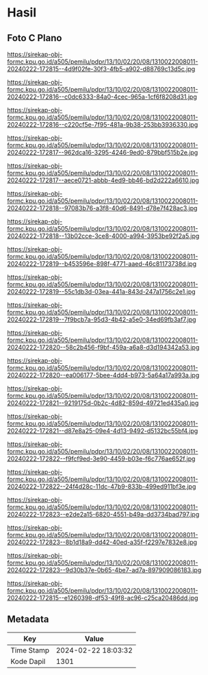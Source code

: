 # Hasil

## Foto C Plano

https://sirekap-obj-formc.kpu.go.id/a505/pemilu/pdpr/13/10/02/20/08/1310022008011-20240222-172815--4d9f02fe-30f3-4fb5-a902-d88769c13d5c.jpg

https://sirekap-obj-formc.kpu.go.id/a505/pemilu/pdpr/13/10/02/20/08/1310022008011-20240222-172816--c0dc6333-84a0-4cec-965a-1cf6f8208d31.jpg

https://sirekap-obj-formc.kpu.go.id/a505/pemilu/pdpr/13/10/02/20/08/1310022008011-20240222-172816--c220cf5e-7f95-481a-9b38-253bb3936330.jpg

https://sirekap-obj-formc.kpu.go.id/a505/pemilu/pdpr/13/10/02/20/08/1310022008011-20240222-172817--962dca16-3295-4246-9ed0-879bbf515b2e.jpg

https://sirekap-obj-formc.kpu.go.id/a505/pemilu/pdpr/13/10/02/20/08/1310022008011-20240222-172817--aece0721-abbb-4ed9-bb46-bd2d222a6610.jpg

https://sirekap-obj-formc.kpu.go.id/a505/pemilu/pdpr/13/10/02/20/08/1310022008011-20240222-172818--97083b76-a3f8-40d6-8491-d78e7f428ac3.jpg

https://sirekap-obj-formc.kpu.go.id/a505/pemilu/pdpr/13/10/02/20/08/1310022008011-20240222-172818--13b02cce-3ce8-4000-a994-3953be92f2a5.jpg

https://sirekap-obj-formc.kpu.go.id/a505/pemilu/pdpr/13/10/02/20/08/1310022008011-20240222-172819--b453596e-898f-4771-aaed-46c81173738d.jpg

https://sirekap-obj-formc.kpu.go.id/a505/pemilu/pdpr/13/10/02/20/08/1310022008011-20240222-172819--55c1db3d-03ea-441a-843d-247a1756c2e1.jpg

https://sirekap-obj-formc.kpu.go.id/a505/pemilu/pdpr/13/10/02/20/08/1310022008011-20240222-172819--7f9bcb7a-95d3-4b42-a5e0-34ed69fb3af7.jpg

https://sirekap-obj-formc.kpu.go.id/a505/pemilu/pdpr/13/10/02/20/08/1310022008011-20240222-172820--58c2b456-f9bf-459a-a6a8-d3d194342a53.jpg

https://sirekap-obj-formc.kpu.go.id/a505/pemilu/pdpr/13/10/02/20/08/1310022008011-20240222-172820--ea006177-5bee-4dd4-b973-5a64a17a993a.jpg

https://sirekap-obj-formc.kpu.go.id/a505/pemilu/pdpr/13/10/02/20/08/1310022008011-20240222-172821--9219175d-0b2c-4d82-859d-49721ed435a0.jpg

https://sirekap-obj-formc.kpu.go.id/a505/pemilu/pdpr/13/10/02/20/08/1310022008011-20240222-172821--d87e8a25-09e4-4d13-9492-d5132bc55bf4.jpg

https://sirekap-obj-formc.kpu.go.id/a505/pemilu/pdpr/13/10/02/20/08/1310022008011-20240222-172822--f9fcf9ed-3e90-4459-b03e-f6c776ae652f.jpg

https://sirekap-obj-formc.kpu.go.id/a505/pemilu/pdpr/13/10/02/20/08/1310022008011-20240222-172822--24f4d28c-11dc-47b9-833b-499ed911bf3e.jpg

https://sirekap-obj-formc.kpu.go.id/a505/pemilu/pdpr/13/10/02/20/08/1310022008011-20240222-172823--e2de2a15-6820-4551-b49a-dd3734bad797.jpg

https://sirekap-obj-formc.kpu.go.id/a505/pemilu/pdpr/13/10/02/20/08/1310022008011-20240222-172823--8b1d18a9-dd42-40ed-a35f-f2297e7832e8.jpg

https://sirekap-obj-formc.kpu.go.id/a505/pemilu/pdpr/13/10/02/20/08/1310022008011-20240222-172823--9d30b37e-0b65-4be7-ad7a-897909086183.jpg

https://sirekap-obj-formc.kpu.go.id/a505/pemilu/pdpr/13/10/02/20/08/1310022008011-20240222-172815--e1260398-df53-49f8-ac96-c25ca20486dd.jpg


## Metadata

| Key        | Value               |
| ---------- | ------------------- |
| Time Stamp | 2024-02-22 18:03:32 |
| Kode Dapil | 1301                |



